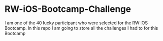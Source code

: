 # RW-iOS-Bootcamp-Challenge
I am one of the 40 lucky participant who were selected for the RW iOS Bootcamp. In this repo I am going to store all the challenges I had to for this Bootcamp

